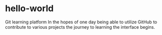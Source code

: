 # hello-world
Git learning platform
In the hopes of one day being able to utilize GitHub to contribute to various projects the journey to learning the interface begins.
